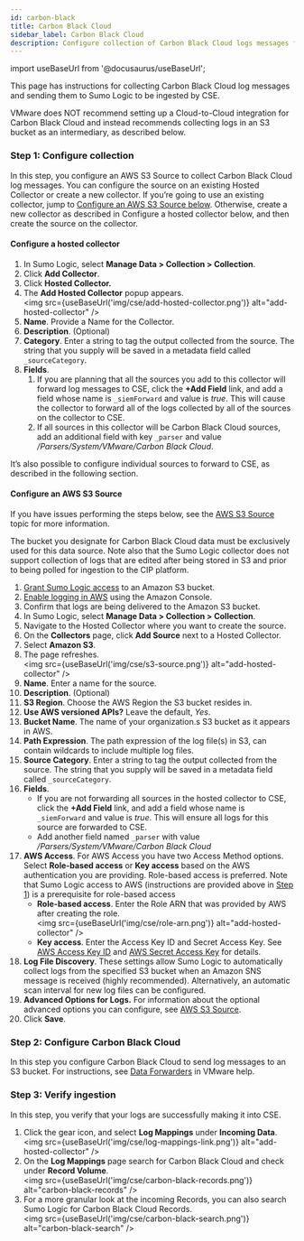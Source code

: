 ```yaml
---
id: carbon-black
title: Carbon Black Cloud
sidebar_label: Carbon Black Cloud
description: Configure collection of Carbon Black Cloud logs messages from an S3 bucket to be parsed by CSE's system parser for Carbon Black Cloud.
---
```


import useBaseUrl from '@docusaurus/useBaseUrl';

This page has instructions for collecting Carbon Black Cloud log messages and sending them to Sumo Logic to be ingested by CSE.

VMware does NOT recommend setting up a Cloud-to-Cloud integration for Carbon Black Cloud and instead recommends collecting logs in an S3 bucket as an intermediary, as described below.


### Step 1: Configure collection

In this step, you configure an AWS S3 Source to collect Carbon Black Cloud log messages. You can configure the source on an existing Hosted Collector or create a new collector. If you’re going to use an existing collector, jump to [Configure an AWS S3 Source below](https://help.sumologic.com/Cloud_SIEM_Enterprise/CSE_Ingestion/Carbon_Black_Cloud#Configure_an_AWS_S3_Source). Otherwise, create a new collector as described in Configure a hosted collector below, and then create the source on the collector.


#### Configure a hosted collector

1. In Sumo Logic, select **Manage Data > Collection > Collection**.
2. Click **Add Collector**.
3. Click **Hosted Collector.**
4. The **Add Hosted Collector** popup appears.<br/><img src={useBaseUrl('img/cse/add-hosted-collector.png')} alt="add-hosted-collector" />
5. **Name**. Provide a Name for the Collector.
6. **Description**. (Optional)
7. **Category**. Enter a string to tag the output collected from the source. The string that you supply will be saved in a metadata field called `_sourceCategory`.
8. **Fields**.
    1. If you are planning that all the sources you add to this collector will forward log messages to CSE, click the **+Add Field** link, and add a field whose name is `_siemForward` and value is _true_. This will cause the collector to forward all of the logs collected by all of the sources on the collector to CSE.
    2. If all sources in this collector will be Carbon Black Cloud sources, add an additional field with key `_parser` and value _/Parsers/System/VMware/Carbon Black Cloud_.


It’s also possible to configure individual sources to forward to CSE, as described in the following section.


#### Configure an AWS S3 Source

If you have issues performing the steps below, see the [AWS S3 Source](https://help.sumologic.com/03Send-Data/Sources/02Sources-for-Hosted-Collectors/Amazon-Web-Services/AWS-S3-Source) topic for more information.

The bucket you designate for Carbon Black Cloud data must be exclusively used for this data source. Note also that the Sumo Logic collector does not support collection of logs that are edited after being stored in S3 and prior to being polled for ingestion to the CIP platform.

1. [Grant Sumo Logic access](https://help.sumologic.com/03Send-Data/Sources/02Sources-for-Hosted-Collectors/Amazon-Web-Services/Grant-Access-to-an-AWS-Product) to an Amazon S3 bucket.
2. [Enable logging in AWS](http://docs.aws.amazon.com/AmazonS3/latest/dev/enable-logging-console.html) using the Amazon Console.
3. Confirm that logs are being delivered to the Amazon S3 bucket.
4. In Sumo Logic, select **Manage Data > Collection > Collection**.
5. Navigate to the Hosted Collector where you want to create the source.
6. On the **Collectors** page, click **Add Source** next to a Hosted Collector.
7. Select **Amazon S3**.
8. The page refreshes.<br/> <img src={useBaseUrl('img/cse/s3-source.png')} alt="add-hosted-collector" />
9. **Name**. Enter a name for the source.
10. **Description**. (Optional)
11. **S3 Region**. Choose the AWS Region the S3 bucket resides in.
12. **Use AWS versioned APIs?** Leave the default, _Yes_.
13. **Bucket Name**. The name of your organization.s S3 bucket as it appears in AWS.
14. **Path Expression**. The path expression of the log file(s) in S3, can contain wildcards to include multiple log files.
15. **Source Category**. Enter a string to tag the output collected from the source. The string that you supply will be saved in a metadata field called `_sourceCategory`.
16. **Fields**.
    * If you are not forwarding all sources in the hosted collector to CSE, click the **+Add Field** link, and add a field whose name is `_siemForward` and value is _true_. This will ensure all logs for this source are forwarded to CSE.
    * Add another field named `_parser` with value _/Parsers/System/VMware/Carbon Black Cloud_
17. **AWS Access**. For AWS Access you have two Access Method options. Select **Role-based access** or **Key access** based on the AWS authentication you are providing. Role-based access is preferred. Note that Sumo Logic access to AWS (instructions are provided above in [Step 1](https://help.sumologic.com/Cloud_SIEM_Enterprise/CSE_Ingestion/Carbon_Black_Cloud#Step_1:_Configure_collection))  is a prerequisite for role-based access
    * **Role-based access**. Enter the Role ARN that was provided by AWS after creating the role.<br/> <img src={useBaseUrl('img/cse/role-arn.png')} alt="add-hosted-collector" />
    * **Key access**. Enter the Access Key ID and Secret Access Key. See [AWS Access Key ID](http://docs.aws.amazon.com/STS/latest/UsingSTS/UsingTokens.html#RequestWithSTS) and [AWS Secret Access Key](https://aws.amazon.com/iam/) for details.
18. **Log File Discovery**. These settings allow Sumo Logic to automatically collect logs from the specified S3 bucket when an Amazon SNS message is received (highly recommended). Alternatively, an automatic scan interval for new log files can be configured.
19. **Advanced Options for Logs.** For information about the optional advanced options you can configure, see [AWS S3 Source](https://help.sumologic.com/03Send-Data/Sources/02Sources-for-Hosted-Collectors/Amazon-Web-Services/AWS-S3-Source).
20. Click **Save**.


### Step 2: Configure Carbon Black Cloud

In this step you configure Carbon Black Cloud to send log messages to an S3 bucket. For instructions, see [Data Forwarders](https://docs.vmware.com/en/VMware-Carbon-Black-Cloud/services/carbon-black-cloud-user-guide/GUID-E8D33F72-BABB-4157-A908-D8BBDB5AF349.html) in VMware help.


### Step 3: Verify ingestion

In this step, you verify that your logs are successfully making it into CSE.

1. Click the gear icon, and select **Log Mappings** under **Incoming Data**. <br/> <img src={useBaseUrl('img/cse/log-mappings-link.png')} alt="add-hosted-collector" />
2. On the **Log Mappings** page search for Carbon Black Cloud and check under **Record Volume**.<br/> <img src={useBaseUrl('img/cse/carbon-black-records.png')} alt="carbon-black-records" />
3. For a more granular look at the incoming Records, you can also search Sumo Logic for Carbon Black Cloud Records.<br/> <img src={useBaseUrl('img/cse/carbon-black-search.png')} alt="carbon-black-search" /> 
